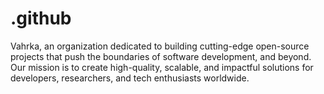 # .github
Vahrka, an organization dedicated to building cutting-edge open-source projects that push the boundaries of software development, and beyond. Our mission is to create high-quality, scalable, and impactful solutions for developers, researchers, and tech enthusiasts worldwide.
